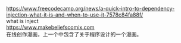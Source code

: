 https://www.freecodecamp.org/news/a-quick-intro-to-dependency-injection-what-it-is-and-when-to-use-it-7578c84fa88f/    
what is inject    
https://www.makebeliefscomix.com     
在线创作漫画，上一个中包含了关于程序设计的一个漫画。     


